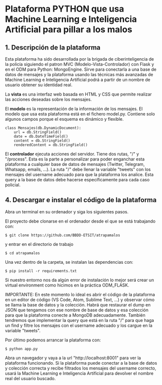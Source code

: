 

<br/><br/>


# Plataforma PYTHON que usa Machine Learning e Inteligencia Artificial para pillar a los malos

## 1. Descripción de la plataforma

Esta plataforma ha sido desarrollada por la brigada de ciberinteligencia de la policía siguiendo el patron MVC (Modelo-Vista-Controlador) con Flask y en el ODM para Python: MongoEngine. Sirve para conectarla a una base de datos de mensajes y la plataforma usando las técnicas más avanzadas de Machine Learning e Inteligencia Artificial podrá a partir de un nombre de usuario obtener su identidad real.

La **vista** es una interfaz web basada en HTML y CSS que permite realizar las acciones deseadas sobre los mensajes.

El **modelo** es la representación de la información de los mensajes. El modelo que usa esta plataforma está en el fichero model.py. Contiene solo algunos campos porque el esquema es dinámico y flexible.

```
class Mensajes(db.DynamicDocument):
    url = db.StringField()
    date = db.DateTimeField()
    content = db.StringField()
    renderedContent = db.StringField()
```

El **controlador** ejecuta acciones del servidor. Tiene dos rutas, "/" y "/process". Esta es la parte a personalizar para poder enganchar esta plataforma a cualquier base de datos de mensajes (Twitter, Telegram, Whatsapp, emails, ...). La ruta "/" debe llenar la variable "tweets" con los mensajes del username adecuado para que la plataforma los analice. Esta query a la base de datos debe hacerse específicamente para cada caso policial.


## 4. Descargar e instalar el código de la plataforma

Abra un terminal en su ordenador y siga los siguientes pasos.

El proyecto debe clonarse en el ordenador desde el que se está trabajando con:

```
$ git clone https://github.com/BBDD-ETSIT/atrapamalos
```

y entrar en el directorio de trabajo

```
$ cd atrapamalos
```

Una vez dentro de la carpeta, se instalan las dependencias con:

```
$ pip install -r requirements.txt
```
Si nuestro entorno nos da algún error de instalación lo mejor será crear un virtual environment como hicimos en la práctica ODM_FLASK.

IMPORTANTE: En este momento lo ideal es abrir el código de la plataforma en un editor de código (VS Code, Atom, Sublime Text, ...) y observar cómo se llama la base de datos y la colección. Habrá que restaurar el dump en JSON que tengamos con ese nombre de base de datos y esa colección para que la plataforma conecte a MongoDB adecuadamente.
También tendremos que implementar la query que está en la ruta "/" para que haga un find y filtre los mensajes con el username adecuado y los cargue en la variable "tweets".

Por último podemos arrancar la plataforma con:

```
$ python app.py
```

Abra un navegador y vaya a la url "http://localhost:8001" para ver la plataforma funcionando. Si la plataforma puede conectar a la base de datos y colección correcta y recibe filtrados los mensajes del username correcto, usará la Machine Learning e Inteligencia Artificial para devolver el nombre real del usuario buscado.


